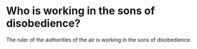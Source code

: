 # Who is working in the sons of disobedience?

The ruler of the authorities of the air is working in the sons of disobedience.
